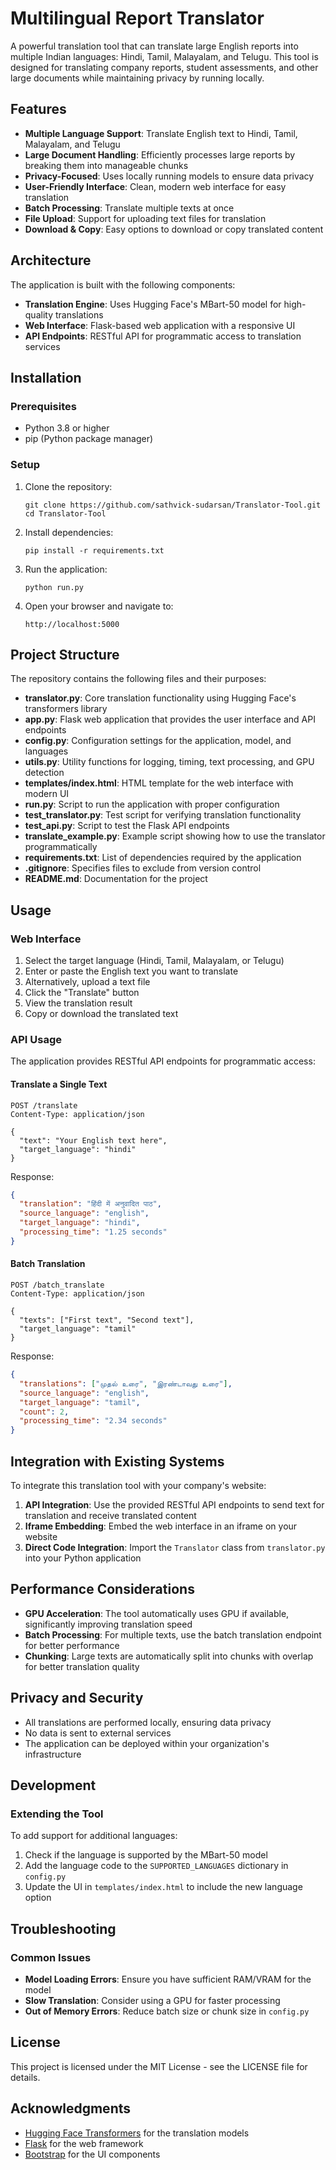 # Multilingual Report Translator

A powerful translation tool that can translate large English reports into multiple Indian languages: Hindi, Tamil, Malayalam, and Telugu. This tool is designed for translating company reports, student assessments, and other large documents while maintaining privacy by running locally.

## Features

- **Multiple Language Support**: Translate English text to Hindi, Tamil, Malayalam, and Telugu
- **Large Document Handling**: Efficiently processes large reports by breaking them into manageable chunks
- **Privacy-Focused**: Uses locally running models to ensure data privacy
- **User-Friendly Interface**: Clean, modern web interface for easy translation
- **Batch Processing**: Translate multiple texts at once
- **File Upload**: Support for uploading text files for translation
- **Download & Copy**: Easy options to download or copy translated content

## Architecture

The application is built with the following components:

- **Translation Engine**: Uses Hugging Face's MBart-50 model for high-quality translations
- **Web Interface**: Flask-based web application with a responsive UI
- **API Endpoints**: RESTful API for programmatic access to translation services

## Installation

### Prerequisites

- Python 3.8 or higher
- pip (Python package manager)

### Setup

1. Clone the repository:
   ```
   git clone https://github.com/sathvick-sudarsan/Translator-Tool.git
   cd Translator-Tool
   ```

2. Install dependencies:
   ```
   pip install -r requirements.txt
   ```

3. Run the application:
   ```
   python run.py
   ```

4. Open your browser and navigate to:
   ```
   http://localhost:5000
   ```

## Project Structure

The repository contains the following files and their purposes:

- **translator.py**: Core translation functionality using Hugging Face's transformers library
- **app.py**: Flask web application that provides the user interface and API endpoints
- **config.py**: Configuration settings for the application, model, and languages
- **utils.py**: Utility functions for logging, timing, text processing, and GPU detection
- **templates/index.html**: HTML template for the web interface with modern UI
- **run.py**: Script to run the application with proper configuration
- **test_translator.py**: Test script for verifying translation functionality
- **test_api.py**: Script to test the Flask API endpoints
- **translate_example.py**: Example script showing how to use the translator programmatically
- **requirements.txt**: List of dependencies required by the application
- **.gitignore**: Specifies files to exclude from version control
- **README.md**: Documentation for the project

## Usage

### Web Interface

1. Select the target language (Hindi, Tamil, Malayalam, or Telugu)
2. Enter or paste the English text you want to translate
3. Alternatively, upload a text file
4. Click the "Translate" button
5. View the translation result
6. Copy or download the translated text

### API Usage

The application provides RESTful API endpoints for programmatic access:

#### Translate a Single Text

```
POST /translate
Content-Type: application/json

{
  "text": "Your English text here",
  "target_language": "hindi"
}
```

Response:
```json
{
  "translation": "हिंदी में अनुवादित पाठ",
  "source_language": "english",
  "target_language": "hindi",
  "processing_time": "1.25 seconds"
}
```

#### Batch Translation

```
POST /batch_translate
Content-Type: application/json

{
  "texts": ["First text", "Second text"],
  "target_language": "tamil"
}
```

Response:
```json
{
  "translations": ["முதல் உரை", "இரண்டாவது உரை"],
  "source_language": "english",
  "target_language": "tamil",
  "count": 2,
  "processing_time": "2.34 seconds"
}
```

## Integration with Existing Systems

To integrate this translation tool with your company's website:

1. **API Integration**: Use the provided RESTful API endpoints to send text for translation and receive translated content
2. **Iframe Embedding**: Embed the web interface in an iframe on your website
3. **Direct Code Integration**: Import the `Translator` class from `translator.py` into your Python application

## Performance Considerations

- **GPU Acceleration**: The tool automatically uses GPU if available, significantly improving translation speed
- **Batch Processing**: For multiple texts, use the batch translation endpoint for better performance
- **Chunking**: Large texts are automatically split into chunks with overlap for better translation quality

## Privacy and Security

- All translations are performed locally, ensuring data privacy
- No data is sent to external services
- The application can be deployed within your organization's infrastructure

## Development

### Extending the Tool

To add support for additional languages:

1. Check if the language is supported by the MBart-50 model
2. Add the language code to the `SUPPORTED_LANGUAGES` dictionary in `config.py`
3. Update the UI in `templates/index.html` to include the new language option

## Troubleshooting

### Common Issues

- **Model Loading Errors**: Ensure you have sufficient RAM/VRAM for the model
- **Slow Translation**: Consider using a GPU for faster processing
- **Out of Memory Errors**: Reduce batch size or chunk size in `config.py`

## License

This project is licensed under the MIT License - see the LICENSE file for details.

## Acknowledgments

- [Hugging Face Transformers](https://huggingface.co/transformers/) for the translation models
- [Flask](https://flask.palletsprojects.com/) for the web framework
- [Bootstrap](https://getbootstrap.com/) for the UI components 
